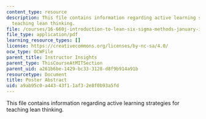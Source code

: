 ```yaml
---
content_type: resource
description: This file contains information regarding active learning strategies for
  teaching lean thinking.
file: /courses/16-660j-introduction-to-lean-six-sigma-methods-january-iap-2012/a9ab95c0a44343f11af32e8f0b93a5fd_MIT16_660JIAP12_CANDIDLear.pdf
file_type: application/pdf
learning_resource_types: []
license: https://creativecommons.org/licenses/by-nc-sa/4.0/
ocw_type: OCWFile
parent_title: Instructor Insights
parent_type: ThisCourseAtMITSection
parent_uid: a261b6be-1429-bc33-3128-d8f9b914a91b
resourcetype: Document
title: Poster Abstract
uid: a9ab95c0-a443-43f1-1af3-2e8f0b93a5fd
---
```

This file contains information regarding active learning strategies for teaching lean thinking.